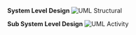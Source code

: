 **System Level Design**
![UML Structural](https://user-images.githubusercontent.com/71489688/98934898-c0d3bc80-2508-11eb-8d11-653ebe44f13c.JPG)

**Sub System Level Design**
![UML Activity](https://user-images.githubusercontent.com/71489688/98935231-39d31400-2509-11eb-983f-cefedab9a3a6.JPG)
